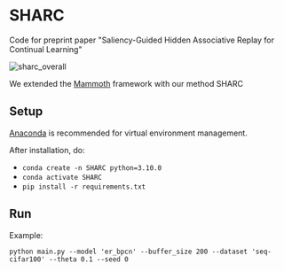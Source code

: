 # SHARC

Code for preprint paper "Saliency-Guided Hidden Associative Replay for Continual Learning"

![sharc_overall](https://github.com/AlexQilong/SHARC/assets/108171769/7216d299-ab74-43b3-a3f6-a092e23335a0)

We extended the [Mammoth](https://github.com/aimagelab/mammoth) framework with our method SHARC

## Setup

[Anaconda](https://www.anaconda.com/download) is recommended for virtual environment management.

After installation, do:
+ `conda create -n SHARC python=3.10.0`
+ `conda activate SHARC`
+ `pip install -r requirements.txt`

## Run

Example:

`python main.py --model 'er_bpcn' --buffer_size 200 --dataset 'seq-cifar100' --theta 0.1 --seed 0`
